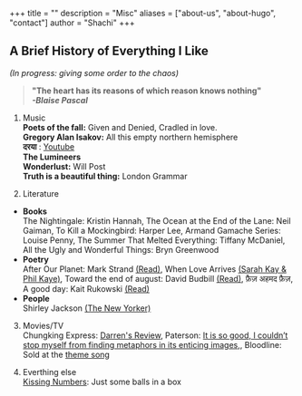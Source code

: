 +++
title = ""
description = "Misc"
aliases = ["about-us", "about-hugo", "contact"]
author = "Shachi"
+++
## A Brief History of Everything I Like 

*(In progress: giving some order to the chaos)* <br>
> **"The heart has its reasons of which reason knows nothing"** <br>
> ***-Blaise Pascal*** <br>

1. Music <br>
 **Poets of the fall:** Given and Denied, Cradled in love. <!-- *The first time I heard Given and Denied I fell in love with the lyrics. "Give me back my innocence 'cause I wish to dream again Like I never outgrew my old playground Where the sun sets slowly with a golden crown And the leaves sing lullabies 'round vacant swings Give me those wings" The song is an ode to all that was, that will never be. The album, apltly named "Twilight Theatre" is a performance with. "We took a gamble with this love Like sailing to the storm" "Do I even dare to speak out your name for fear It sounds like Like a lover"* --> <br> 
 **Gregory Alan Isakov:** All this empty northern hemisphere<br>
 **दरया** : [Youtube](https://www.youtube.com/watch?v=NSQLc55wSuk)<br>
 **The Lumineers**<br>
 **Wonderlust:** Will Post<br>
 **Truth is a beautiful thing:** London Grammar<br>


2. Literature<br>
  * **Books**<br> 
      The Nightingale: Kristin Hannah, The Ocean at the End of the Lane: Neil Gaiman, To Kill a Mockingbird: Harper Lee, Armand Gamache Series: Louise Penny, The Summer That Melted Everything: Tiffany McDaniel, All the Ugly and Wonderful Things: Bryn Greenwood<br>
  * **Poetry**<br>
     After Our Planet: Mark Strand [(Read)](https://www.theparisreview.org/poetry/2022/after-our-planet-mark-strand), When Love Arrives [(Sarah Kay & Phil Kaye)](https://www.youtube.com/watch?v=cPG6nJRJeWQ&vl=en), Toward the end of august: David Budbill [(Read)](https://apoemaday.tumblr.com/post/164564631345/toward-the-end-of-august), फ़ैज़ अहमद फ़ैज़, A good day: Kait Rukowski [(Read)](https://wordsfortheyear.com/2014/04/23/a-good-day-by-kait-rokowski/)<br>
  * **People** <br>
     Shirley Jackson [(The New Yorker)](https://www.newyorker.com/magazine/2016/10/17/the-haunted-mind-of-shirley-jackson) <br>

3. Movies/TV<br>
 Chungking Express: [Darren's Review](https://letterboxd.com/darrencb/film/chungking-express/3/), Paterson: [It is so good, I couldn’t stop myself from finding metaphors in its enticing images](https://straightfromamovie.com/paterson-movie-review/),<!-- Masaan: [Raamu's Review](http://watchout.iitr.ac.in/2020/04/masaan-a-bubble-of-infinite-radius) -->, Bloodline: Sold at the [theme song](https://www.youtube.com/watch?v=uYvrhP8EZi8) 


4. Everthing else<br>
 [Kissing Numbers](https://www.ics.uci.edu/~eppstein/junkyard/spherepack.html): Just some balls in a box

